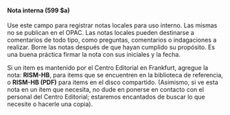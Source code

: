 #### Nota interna (599 $a)

Use este campo para registrar notas locales para uso interno. Las mismas no se publican en el OPAC. Las notas locales pueden destinarse a comentarios de todo tipo, como preguntas, comentarios o indagaciones a realizar. Borre las notas después de que hayan cumplido su propósito. Es una buena práctica firmar la nota con sus iniciales y la fecha. 

  

Si un item es mantenido por el Centro Editorial en Frankfurt, agregue la nota: **RISM-HB**, para items que se encuentren en la biblioteca de referencia, o **RISM-HB (PDF)** para items en el disco compartido. (Asimismo, si ve esta nota en un ítem que necesita, no dude en ponerse en contacto con el personal del Centro Editorial; estaremos encantados de buscar lo que necesite o hacerle una copia).